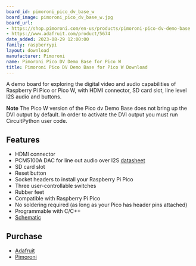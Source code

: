 ```yaml
---
board_id: pimoroni_pico_dv_base_w
board_image: pimoroni_pico_dv_base_w.jpg
board_url:
- https://shop.pimoroni.com/en-us/products/pimoroni-pico-dv-demo-base
- https://www.adafruit.com/product/5674
date_added: 2023-08-29 12:00:00
family: raspberrypi
layout: download
manufacturer: Pimoroni
name: Pimoroni Pico DV Demo Base for Pico W
title: Pimoroni Pico DV Demo Base for Pico W Download
---
```


A demo board for exploring the digital video and audio capabilities of Raspberry Pi Pico or Pico W, with
HDMI connector, SD card slot, line level I2S audio and buttons.

**Note** The Pico W version of the Pico dv Demo Base does not bring up the DVI output by default. In order to activate the DVI output you must run CircuitPython user code.

## Features
- HDMI connector
- PCM5100A DAC for line out audio over I2S [datasheet](https://cdn.shopify.com/s/files/1/0174/1800/files/pcm5100a_617130f1-79f1-45ac-96bc-a3752b4afa59.pdf?v=1611151321)
- SD card slot
- Reset button
- Socket headers to install your Raspberry Pi Pico
- Three user-controllable switches
- Rubber feet
- Compatible with Raspberry Pi Pico
- No soldering required (as long as your Pico has header pins attached)
- Programmable with C/C++
- [Schematic](https://cdn.shopify.com/s/files/1/0174/1800/files/pico_dv_schematic.pdf?v=1636985340)

## Purchase
* [Adafruit](https://www.adafruit.com/product/5674)
* [Pimoroni](https://shop.pimoroni.com/en-us/products/pimoroni-pico-dv-demo-base)
